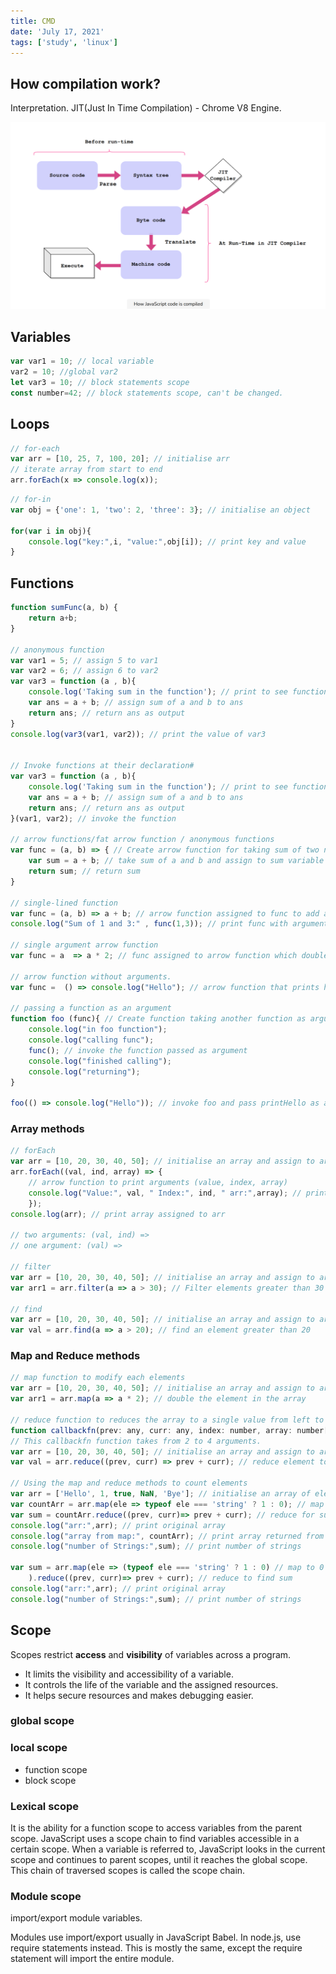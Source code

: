 ```yaml
---
title: CMD
date: 'July 17, 2021'
tags: ['study', 'linux']
---
```



## How compilation work?

Interpretation.
JIT(Just In Time Compilation) - Chrome V8 Engine.

![How JavaScript code is compiled](./How-Javascript-code-is-compiled.png)

## Variables

```javascript
var var1 = 10; // local variable 
var2 = 10; //global var2
let var3 = 10; // block statements scope
const number=42; // block statements scope, can't be changed.
```

## Loops

```javascript
// for-each
var arr = [10, 25, 7, 100, 20]; // initialise arr
// iterate array from start to end
arr.forEach(x => console.log(x));
```

```javascript
// for-in
var obj = {'one': 1, 'two': 2, 'three': 3}; // initialise an object

for(var i in obj){
    console.log("key:",i, "value:",obj[i]); // print key and value
}
```

## Functions

```javascript
function sumFunc(a, b) {
    return a+b;
}

// anonymous function
var var1 = 5; // assign 5 to var1
var var2 = 6; // assign 6 to var2
var var3 = function (a , b){
    console.log('Taking sum in the function'); // print to see function execute
    var ans = a + b; // assign sum of a and b to ans
    return ans; // return ans as output
}
console.log(var3(var1, var2)); // print the value of var3


// Invoke functions at their declaration#
var var3 = function (a , b){
    console.log('Taking sum in the function'); // print to see function execute
    var ans = a + b; // assign sum of a and b to ans
    return ans; // return ans as output
}(var1, var2); // invoke the function

// arrow functions/fat arrow function / anonymous functions
var func = (a, b) => { // Create arrow function for taking sum of two numbers
    var sum = a + b; // take sum of a and b and assign to sum variable
    return sum; // return sum
}

// single-lined function
var func = (a, b) => a + b; // arrow function assigned to func to add a and b
console.log("Sum of 1 and 3:" , func(1,3)); // print func with arguments 1 and 3 

// single argument arrow function
var func = a  => a * 2; // func assigned to arrow function which doubles argument a

// arrow function without arguments.
var func =  () => console.log("Hello"); // arrow function that prints hello

// passing a function as an argument
function foo (func){ // Create function taking another function as argument
    console.log("in foo function");
    console.log("calling func");
    func(); // invoke the function passed as argument
    console.log("finished calling");
    console.log("returning");
}

foo(() => console.log("Hello")); // invoke foo and pass printHello as argument
```

### Array methods

```javascript
// forEach
var arr = [10, 20, 30, 40, 50]; // initialise an array and assign to arr
arr.forEach((val, ind, array) => { 
    // arrow function to print arguments (value, index, array)
    console.log("Value:", val, " Index:", ind, " arr:",array); // print values
    });
console.log(arr); // print array assigned to arr

// two arguments: (val, ind) =>
// one argument: (val) =>

// filter
var arr = [10, 20, 30, 40, 50]; // initialise an array and assign to arr
var arr1 = arr.filter(a => a > 30); // Filter elements greater than 30

// find
var arr = [10, 20, 30, 40, 50]; // initialise an array and assign to arr
var val = arr.find(a => a > 20); // find an element greater than 20
```

### Map and Reduce methods

```javascript
// map function to modify each elements
var arr = [10, 20, 30, 40, 50]; // initialise an array and assign to arr
var arr1 = arr.map(a => a * 2); // double the element in the array

// reduce function to reduces the array to a single value from left to right.
function callbackfn(prev: any, curr: any, index: number, array: number[])
// This callbackfn function takes from 2 to 4 arguments. 
var arr = [10, 20, 30, 40, 50]; // initialise an array and assign to arr
var val = arr.reduce((prev, curr) => prev + curr); // reduce element to sum

// Using the map and reduce methods to count elements
var arr = ['Hello', 1, true, NaN, 'Bye']; // initialise an array of elements
var countArr = arr.map(ele => typeof ele === 'string' ? 1 : 0); // map to 0 and 1
var sum = countArr.reduce((prev, curr)=> prev + curr); // reduce for sum
console.log("arr:",arr); // print original array
console.log("array from map:", countArr); // print array returned from map method
console.log("number of Strings:",sum); // print number of strings 

var sum = arr.map(ele => (typeof ele === 'string' ? 1 : 0) // map to 0 and 1
    ).reduce((prev, curr)=> prev + curr); // reduce to find sum
console.log("arr:",arr); // print original array
console.log("number of Strings:",sum); // print number of strings 

```

## Scope

Scopes restrict **access** and **visibility** of variables across a program.

* It limits the visibility and accessibility of a variable.
* It controls the life of the variable and the assigned resources.
* It helps secure resources and makes debugging easier.

### global scope

### local scope

* function scope
* block scope
  
### Lexical scope

It is the ability for a function scope to access variables from the parent scope.
JavaScript uses a scope chain to find variables accessible in a certain scope. When a variable is referred to, JavaScript looks in the current scope and continues to parent scopes, until it reaches the global scope. This chain of traversed scopes is called the scope chain.

### Module scope

import/export module variables.

Modules use import/export usually in JavaScript Babel. In node.js, use require statements instead. This is mostly the same, except the require statement will import the entire module.
